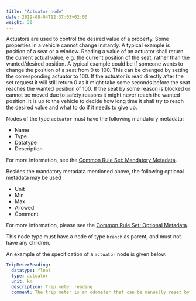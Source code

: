 ```yaml
---
title: "Actuator node"
date: 2019-08-04T12:37:03+02:00
weight: 30
---
```


Actuators are used to control the desired value of a property. Some properties in a vehicle cannot change instantly. A typical example is position of a seat or a window. Reading a value of an actuator shall return the current actual value, e.g. the current position of the seat, rather than the wanted/desired position. A typical example could be if someone wants to change the position of a seat from 0 to 100. This can be changed by setting the corresponding actuator to 100. If the actuator is read directly after the set request it will still return 0 as it might take some seconds before the seat reaches the wanted position of 100. If the seat by some reason is blocked or cannot be moved due to safety reasons it might never reach the wanted position. It is up to the vehicle to decide how long time it shall try to reach the desired value and what to do if it needs to give up.

Nodes of the type `actuator` must have the following mandatory metadata:
- Name
- Type
- Datatype
- Description

For more information, see the [Common Rule Set: Mandatory Metadata](/hierarchical_information_model/common_rule_set/basics#mandatory-metadata).

Besides the mandatory metadata mentioned above, the following optional metadata may be used
- Unit
- Min
- Max
- Allowed
- Comment

For more information, please see the [Common Rule Set: Optional Metadata](/hierarchical_information_model/common_rule_set/basics#optional-metadata).

This node type must have a node of type `branch` as parent, and must not have any children.

An example of the specification of a `actuator` node is given below.

```YAML
TripMeterReading:
  datatype: float
  type: actuator
  unit: km
  description: Trip meter reading.
  comment: The trip meter is an odometer that can be manually reset by the driver
```
